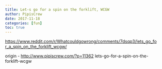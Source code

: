 ```yaml
---
title: Let-s go for a spin on the forklift, WCGW
author: PipisCrew
date: 2017-11-18
categories: [fun]
toc: true
---
```


https://www.reddit.com/r/Whatcouldgowrong/comments/7dsqp3/lets_go_for_a_spin_on_the_forklift_wcgw/

origin - http://www.pipiscrew.com/?p=11362 lets-go-for-a-spin-on-the-forklift-wcgw